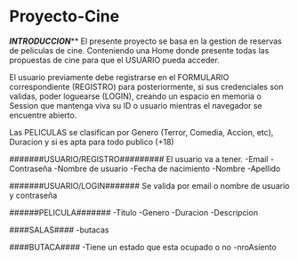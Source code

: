 # Proyecto-Cine

***********************INTRODUCCION*************************
El presente proyecto se basa en la gestion de reservas de peliculas de cine. Conteniendo una Home donde presente todas las propuestas de cine para que el USUARIO pueda acceder.

El usuario previamente debe registrarse en el FORMULARIO correspondiente (REGISTRO) para posteriormente, si sus credenciales son validas, poder loguearse (LOGIN), creando un espacio en memoria o Session que mantenga viva su ID o usuario mientras el navegador se encuentre abierto.


Las PELICULAS se clasifican por Genero (Terror, Comedia, Accion, etc), Duracion y si es apta para todo publico (+18)



#######USUARIO/REGISTRO#########
El usuario va a tener.
    -Email
    -Contraseña
    -Nombre de usuario
    -Fecha de nacimiento
    -Nombre
    -Apellido


#######USUARIO/LOGIN#######
Se valida por email o nombre de usuario y contraseña

######PELICULA#######
    -Titulo
    -Genero
    -Duracion
    -Descripcion

####SALAS####
    -butacas

####BUTACA####
    -Tiene un estado que esta ocupado o no
    -nroAsiento
